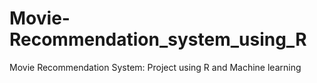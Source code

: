 # Movie-Recommendation_system_using_R
Movie Recommendation System: Project using R and Machine learning
